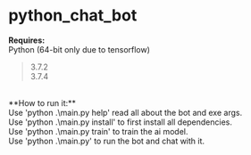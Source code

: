 # python_chat_bot
**Requires:**<br/>
Python (64-bit only due to tensorflow)<br/>
>3.7.2<br/>
>3.7.4<br/>
<br/>
**How to run it:**<br/>
Use 'python .\main.py help' read all about the bot and exe args.<br/>
Use 'python .\main.py install' to first install all dependencies.<br/>
Use 'python .\main.py train' to train the ai model.<br/>
Use 'python .\main.py' to run the bot and chat with it.<br/>
<br/>
